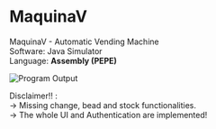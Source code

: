 # MaquinaV

MaquinaV - Automatic Vending Machine        </br>
Software: Java Simulator                    </br> 
Language: <b>Assembly (PEPE)                </b>  

![Program Output](https://github.com/andrecfoss/MaquinaV/assets/134842813/64cf24c0-46b3-4963-8ae3-bc8f94370e29)



Disclaimer!! :   </br>
-> Missing change, bead and stock functionalities.          </br>
-> The whole UI and Authentication are implemented!         </br>
